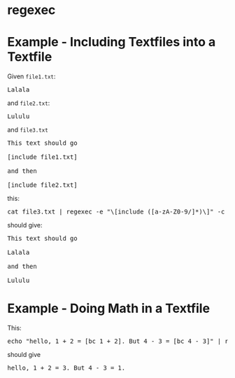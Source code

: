 # regexec

# Example - Including Textfiles into a Textfile

Given <code>file1.txt</code>:

<pre>
Lalala
</pre>

and <code>file2.txt</code>:

<pre>
Lululu
</pre>

and <code>file3.txt</code>

<pre>
This text should go

[include file1.txt]

and then

[include file2.txt]
</pre>

this:

<pre>
cat file3.txt | regexec -e "\[include ([a-zA-Z0-9/]*)\]" -c "cat \0"
</pre>

should give:

<pre>
This text should go

Lalala

and then

Lululu
</pre>

# Example - Doing Math in a Textfile

This: 

<pre>
echo "hello, 1 + 2 = [bc 1 + 2]. But 4 - 3 = [bc 4 - 3]" | regexec -e "\[bc ([0-9]*) [+-] ([0-9]*)\]" -c "bc \0 \1 \2"
</pre>

should give 

<pre>
hello, 1 + 2 = 3. But 4 - 3 = 1.
</pre>


